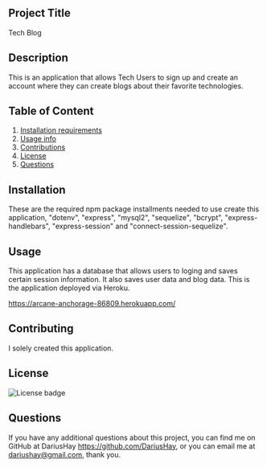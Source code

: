 ## Project Title

Tech Blog

## Description

This is an application that allows Tech Users to sign up and create an account where they can create blogs about their favorite technologies.

## Table of Content

1. [Installation requirements](#installation)
2. [Usage info](#usage)
3. [Contributions](#contributing)
5. [License](#license)
6. [Questions](#questions)

## Installation

These are the required npm package installments needed to use create this application,
 "dotenv", "express", "mysql2", "sequelize", "bcrypt", "express-handlebars", "express-session" and "connect-session-sequelize". 

## Usage

This application has a database that allows users to loging and saves certain session information. It also saves user data and blog data. This is the application deployed via Heroku.

https://arcane-anchorage-86809.herokuapp.com/

## Contributing

I solely created this application.

## License

![License badge](https://img.shields.io/badge/ISC-green.svg)

## Questions

If you have any additional questions about this project, you can find me on GitHub at DariusHay https://github.com/DariusHay, or you can email me at dariushay@gmail.com, thank you.